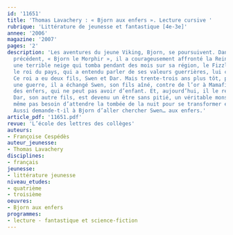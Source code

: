 ```yaml
---
id: '11651'
title: 'Thomas Lavachery : « Bjorn aux enfers ». Lecture cursive '
rubrique: 'Littérature de jeunesse et fantastique [4e-3e]'
annee: '2006'
magazine: '2007'
pages: '2'
description: 'Les aventures du jeune Viking, Bjorn, se poursuivent. Dans le volume
  précédent, « Bjorn le Morphir », il a courageusement affronté la Reine blanche,
  une terrible neige qui tomba pendant des mois sur sa région, le Fizzland. Harald,
  le roi du pays, qui a entendu parler de ses valeurs guerrières, lui confie une mission.
  Ce roi a eu deux fils, Swen et Dar. Mais trente-trois ans plus tôt, pour gagner
  une guerre, il a échangé Swen, son fils aîné, contre de l’or à Mamafidjar, la reine
  des enfers, qui ne peut pas avoir d’enfant. Et, aujourd’hui, il le regrette. Car
  Dar, son autre fils, est devenu un être sans pitié, un véritable monstre qui n’a
  même pas besoin d’attendre la tombée de la nuit pour se transformer en loup-garou !
  Aussi demande-t-il à Bjorn d’aller chercher Swen… aux enfers.'
article_pdf: '11651.pdf'
revue: 'L’école des lettres des collèges'
auteurs:
- Françoise Cespédès
auteur_jeunesse:
- Thomas Lavachery
disciplines:
- français
jeunesse:
- littérature jeunesse
niveau_etudes:
- quatrième
- troisième
oeuvres:
- Bjorn aux enfers
programmes:
- lecture - fantastique et science-fiction
---
```

